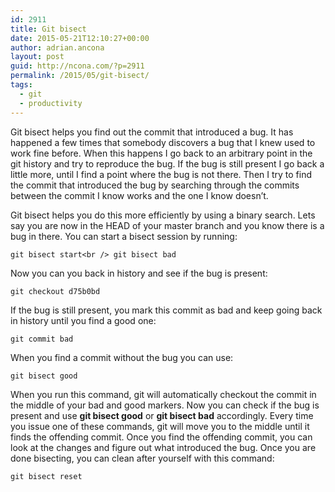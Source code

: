 ```yaml
---
id: 2911
title: Git bisect
date: 2015-05-21T12:10:27+00:00
author: adrian.ancona
layout: post
guid: http://ncona.com/?p=2911
permalink: /2015/05/git-bisect/
tags:
  - git
  - productivity
---
```

Git bisect helps you find out the commit that introduced a bug. It has happened a few times that somebody discovers a bug that I knew used to work fine before. When this happens I go back to an arbitrary point in the git history and try to reproduce the bug. If the bug is still present I go back a little more, until I find a point where the bug is not there. Then I try to find the commit that introduced the bug by searching through the commits between the commit I know works and the one I know doesn&#8217;t.

Git bisect helps you do this more efficiently by using a binary search. Lets say you are now in the HEAD of your master branch and you know there is a bug in there. You can start a bisect session by running:

```
git bisect start<br /> git bisect bad
```

<!--more-->

Now you can you back in history and see if the bug is present:

```
git checkout d75b0bd
```

If the bug is still present, you mark this commit as bad and keep going back in history until you find a good one:

```
git commit bad
```

When you find a commit without the bug you can use:

```
git bisect good
```

When you run this command, git will automatically checkout the commit in the middle of your bad and good markers. Now you can check if the bug is present and use **git bisect good** or **git bisect bad** accordingly. Every time you issue one of these commands, git will move you to the middle until it finds the offending commit. Once you find the offending commit, you can look at the changes and figure out what introduced the bug. Once you are done bisecting, you can clean after yourself with this command:

```
git bisect reset
```
